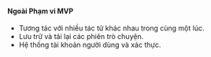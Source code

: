 #### **Ngoài Phạm vi MVP**

* Tương tác với nhiều tác tử khác nhau trong cùng một lúc.
* Lưu trữ và tải lại các phiên trò chuyện.
* Hệ thống tài khoản người dùng và xác thực.
